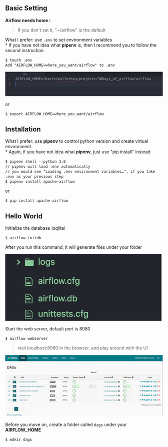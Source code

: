 Basic Setting
------------
**Airflow needs home :**
> If you don't set it, "~/airflow" is the default

What I prefer: use `.env` to set environment variables
<br>
*
If you have not idea what **pipenv** is, then I recommend you to follow the second instruction

    $ touch .env
    Add "AIRFLOW_HOME=where_you_want/airflow" to .env

![image](imgs/env.png)

or

    $ export AIRFLOW_HOME=where_you_want/airflow


Installation
------------
What I prefer: use **pipenv** to control python version and create virtual environment
<br>
*
Again, if you have not idea what **pipenv**, just use "pip install" instead

    $ pipenv shell --python 3.6
    // pipenv will load .env automatically
    // you would see "Loading .env environment variables…", if you take .env as your previous step
    $ pipenv install apache-airflow
or

    $ pip install apache-airflow


Hello World
------------
Initialize the database (sqlite)

    $ airflow initdb

After you run this command, it will generate files under your folder

![image](imgs/files.png)
<br>

Start the web server, default port is 8080

    $ airflow webserver

> visit localhost:8080 in the browser, and play around with the UI


![image](imgs/hello_world.gif)

Before you move on, create a folder called `dags` under your **AIRFLOW_HOME**

    $ mdkir dags

